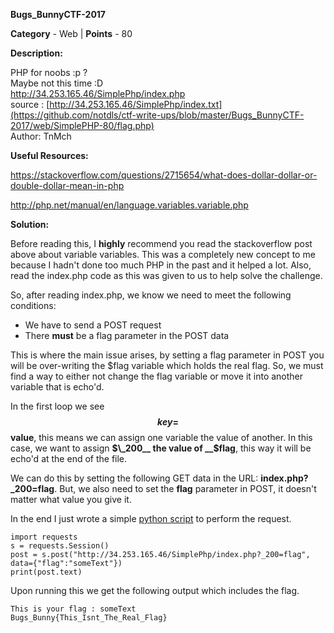 __Bugs\_BunnyCTF-2017__

__Category__ - Web | __Points__ - 80

__Description:__

PHP for noobs :p ?  
Maybe not this time :D  
http://34.253.165.46/SimplePhp/index.php  
source : [http://34.253.165.46/SimplePhp/index.txt](https://github.com/notdls/ctf-write-ups/blob/master/Bugs_BunnyCTF-2017/web/SimplePHP-80/flag.php)  
Author: TnMch

__Useful Resources:__

https://stackoverflow.com/questions/2715654/what-does-dollar-dollar-or-double-dollar-mean-in-php

http://php.net/manual/en/language.variables.variable.php


__Solution:__

Before reading this, I __highly__ recommend you read the stackoverflow post above about variable variables. This was a completely new concept to me because I hadn't done too much PHP in the past and it helped a lot. Also, read the index.php code as this was given to us to help solve the challenge.

So, after reading index.php, we know we need to meet the following conditions:
  - We have to send a POST request
  - There __must__ be a flag parameter in the POST data

This is where the main issue arises, by setting a flag parameter in POST you will be over-writing the $flag variable which holds the real flag. So, we must find a way to either not change the flag variable or move it into another variable that is echo'd.

In the first loop we see __$$key = $$value__, this means we can assign one variable the value of another. In this case, we want to assign __$\_200__ the value of __$flag__, this way it will be echo'd at the end of the file.

We can do this by setting the following GET data in the URL: __index.php?\_200=flag__. But, we also need to set the __flag__ parameter in POST, it doesn't matter what value you give it.

In the end I just wrote a simple [python script](https://github.com/notdls/ctf-write-ups/blob/master/Bugs_BunnyCTF-2017/web/SimplePHP-80/solution.py) to perform the request.
```
import requests
s = requests.Session()
post = s.post("http://34.253.165.46/SimplePhp/index.php?_200=flag", data={"flag":"someText"})
print(post.text)
```
Upon running this we get the following output which includes the flag.
```
This is your flag : someText
Bugs_Bunny{This_Isnt_The_Real_Flag}
```

